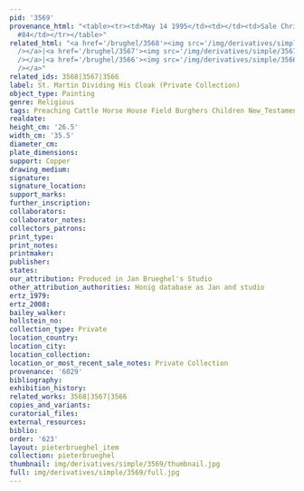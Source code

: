 ```yaml
---
pid: '3569'
provenance_html: "<table><tr><td>May 14 1995</td><td></td><td>Sale Christie's Lot
  #84</td></tr></table>"
related_html: "<a href='/brughel/3568'><img src='/img/derivatives/simple/3568/thumbnail.jpg'
  /></a>|<a href='/brughel/3567'><img src='/img/derivatives/simple/3567/thumbnail.jpg'
  /></a>|<a href='/brughel/3566'><img src='/img/derivatives/simple/3566/thumbnail.jpg'
  /></a>"
related_ids: 3568|3567|3566
label: St. Martin Dividing His Cloak (Private Collection)
object_type: Painting
genre: Religious
tags: Preaching Cattle Horse House Field Burghers Children New_Testament Saint Wagon
realdate: 
height_cm: '26.5'
width_cm: '35.5'
diameter_cm: 
plate_dimensions: 
support: Copper
drawing_medium: 
signature: 
signature_location: 
support_marks: 
further_inscription: 
collaborators: 
collaborator_notes: 
collectors_patrons: 
print_type: 
print_notes: 
printmaker: 
publisher: 
states: 
our_attribution: Produced in Jan Brueghel's Studio
other_attribution_authorities: Honig database as Jan and studio
ertz_1979: 
ertz_2008: 
bailey_walker: 
hollstein_no: 
collection_type: Private
location_country: 
location_city: 
location_collection: 
location_or_most_recent_sale_notes: Private Collection
provenance: '6029'
bibliography: 
exhibition_history: 
related_works: 3568|3567|3566
copies_and_variants: 
curatorial_files: 
external_resources: 
biblio: 
order: '623'
layout: pieterbrueghel_item
collection: pieterbrueghel
thumbnail: img/derivatives/simple/3569/thumbnail.jpg
full: img/derivatives/simple/3569/full.jpg
---
```

